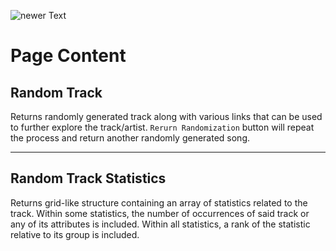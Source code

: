 ![newer Text](https://media.giphy.com/media/I3Z44JWpbVpeK5Nl0y/giphy.gif)

# Page Content

## Random Track

Returns randomly generated track along with various links that can be used to further explore the track/artist. `Rerurn Randomization` button will repeat the process and return another randomly generated song.

---

## Random Track Statistics

Returns grid-like structure containing an array of statistics related to the track. Within some statistics, the number of occurrences of said track or any of its attributes is included. Within all statistics, a rank of the statistic relative to its group is included.
